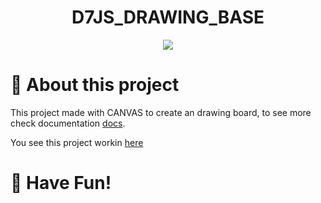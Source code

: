 <h1 align="center">D7JS_DRAWING_BASE</h1>

<p align="center">
    <img src="./assets/images/cover.png">
</p>

# 📝 About this project

This project made with CANVAS to create an drawing board, to see more check documentation [docs](https://www.w3schools.com/html/html5_canvas.asp).

You see this project workin [here](https://jefersonsilva01.github.io/D7JS_DRAWING_BASE/)

# 🎨 Have Fun!
